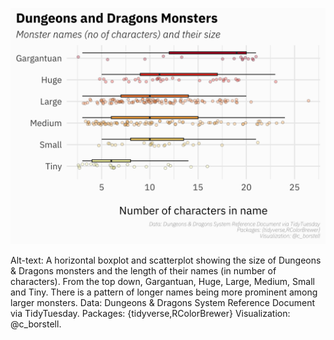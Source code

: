 ![](./dnd_monster_size.jpg)

Alt-text: A horizontal boxplot and scatterplot showing the size of Dungeons & Dragons monsters and the length of their names (in number of characters). From the top down, Gargantuan, Huge, Large, Medium, Small and Tiny. There is a pattern of longer names being more prominent among larger monsters. Data: Dungeons & Dragons System Reference Document via TidyTuesday. Packages: {tidyverse,RColorBrewer} Visualization: @c_borstell.
